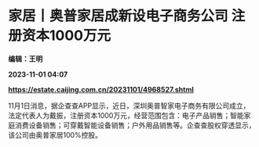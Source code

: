 # 家居丨奥普家居成新设电子商务公司 注册资本1000万元
**编辑：王明**

**2023-11-01 04:07**

**https://estate.caijing.com.cn/20231101/4968527.shtml**

11月1日消息，据企查查APP显示，近日，深圳奥普智家电子商务有限公司成立，法定代表人为戴振，注册资本1000万元，经营范围包含：电子产品销售；智能家庭消费设备销售；可穿戴智能设备销售；户外用品销售等。企查查股权穿透显示，该公司由奥普家居100%控股。
